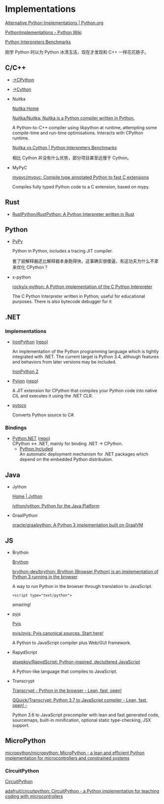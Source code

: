 # Implementations
[Alternative Python Implementations | Python.org](https://www.python.org/download/alternatives/)

[PythonImplementations - Python Wiki](https://wiki.python.org/moin/PythonImplementations)

[Python Interpreters Benchmarks](https://pybenchmarks.org/)

刚学 Python 时以为 Python 冰清玉洁，现在才发现和 C++ 一样花花肠子。

## C/C++
- [→CPython](CPython/README.md)

- [→Cython](Cython/README.md)

- Nuitka

  [Nuitka Home](https://nuitka.net/)

  [Nuitka/Nuitka: Nuitka is a Python compiler written in Python.](https://github.com/Nuitka/Nuitka)

  A Python-to-C++ compiler using libpython at runtime, attempting some compile-time and run-time optimisations. Interacts with CPython runtime.

  [Nuitka vs Cython | Python Interpreters Benchmarks](https://pybenchmarks.org/u64q/nuitka.php)

  相比 Cython 并没有什么优势，部分项目甚至远慢于 Cython。

- MyPyC

  [mypyc/mypyc: Compile type annotated Python to fast C extensions](https://github.com/mypyc/mypyc)

  Compiles fully typed Python code to a C extension, based on mypy.

## Rust
- [RustPython/RustPython: A Python Interpreter written in Rust](https://github.com/RustPython/RustPython)

## Python
- [PyPy](https://www.pypy.org/)

  Python in Python, includes a tracing JIT compiler.

  套了层解释器还比解释器本身跑得快，这事确实很傻逼，有这功夫为什么不拿来优化 CPython？

- x-python

  [rocky/x-python: A Python implementation of the C Python Interpreter](https://github.com/rocky/x-python/)

  The C Python Interpreter written in Python; useful for educational purposes. There is also bytecode debugger for it

## .NET
### Implementations
- [IronPython](https://ironpython.net/) ([repo](https://github.com/IronLanguages/ironpython3))
  
  An implementation of the Python programming language which is tightly integrated with .NET. The current target is Python 3.4, although features and behaviors from later versions may be included.

  [IronPython 2](https://github.com/IronLanguages/ironpython2)
  
- [Pyjion](https://www.trypyjion.com/) ([repo](https://github.com/tonybaloney/Pyjion))
  
  A JIT extension for CPython that compiles your Python code into native CIL and executes it using the .NET CLR.

- [pytocs](https://github.com/uxmal/pytocs)
  
  Converts Python source to C#.

### Bindings
- [Python.NET](http://pythonnet.github.io/) ([repo](https://github.com/pythonnet/pythonnet))  
  CPython ↔ .NET, mainly for binding .NET → CPython.
  - [Python.Included](https://github.com/henon/Python.Included)  
    An automatic deployment mechanism for .NET packages which depend on the embedded Python distribution.

## Java
- Jython

  [Home | Jython](https://www.jython.org/)

  [jython/jython: Python for the Java Platform](https://github.com/jython/jython)

- GraalPython

  [oracle/graalpython: A Python 3 implementation built on GraalVM](https://github.com/oracle/graalpython)

## JS
- Brython

  [Brython](https://www.brython.info/)

  [brython-dev/brython: Brython (Browser Python) is an implementation of Python 3 running in the browser](https://github.com/brython-dev/brython)

  A way to run Python in the browser through translation to JavaScript.

  `<script type="text/python">`

  amazing!

- pyjs

  [Pyjs](http://pyjs.org/)

  [pyjs/pyjs: Pyjs canonical sources. Start here!](https://github.com/pyjs/pyjs)

  A Python to JavaScript compiler plus Web/GUI framework.

- RapydScript

  [atsepkov/RapydScript: Python-inspired, decluttered JavaScript](https://github.com/atsepkov/RapydScript)

  A Python-like language that compiles to JavaScript.

- Transcrypt

  [Transcrypt - Python in the browser - Lean, fast, open!](http://www.transcrypt.org/)

  [QQuick/Transcrypt: Python 3.7 to JavaScript compiler - Lean, fast, open! -](https://github.com/qquick/Transcrypt)

  Python 3.6 to JavaScript precompiler with lean and fast generated code, sourcemaps, built-in minification, optional static type-checking, JSX support.

## MicroPython
[micropython/micropython: MicroPython - a lean and efficient Python implementation for microcontrollers and constrained systems](https://github.com/micropython/micropython)

### CircuitPython
[CircuitPython](https://circuitpython.org/)

[adafruit/circuitpython: CircuitPython - a Python implementation for teaching coding with microcontrollers](https://github.com/adafruit/circuitpython)